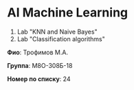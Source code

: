 # AI Machine Learning

1. Lab "KNN and Naive Bayes"
2. Lab "Classification algorithms"


**Фио**: Трофимов М.А.

**Группа**: М8О-308Б-18 

**Номер по списку**: 24
